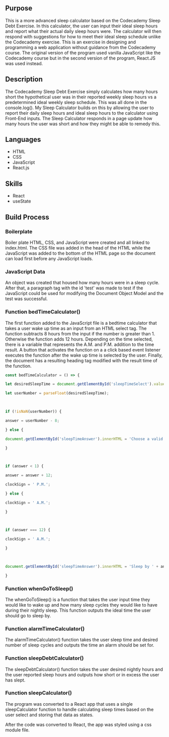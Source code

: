 ## Purpose
This is a more advanced sleep calculator based on the Codecademy Sleep Debt Exercise. In this calculator, the user can input their ideal sleep hours and report what their actual daily sleep hours were. The calculator will then respond with suggestions for how to meet their ideal sleep schedule unlike the Codecademy exercise. 
This is an exercise in designing and programming a web application without guidance from the Codecademy course. The original version of the program used vanilla JavaScript like the Codecademy course but in the second version of the program, React.JS was used instead. 

## Description
The Codecademy Sleep Debt Exercise simply calculates how many hours short the hypothetical user was in their reported weekly sleep hours vs a predetermined ideal weekly sleep schedule. This was all done in the console.log().
My Sleep Calculator builds on this by allowing the user to report their daily sleep hours and ideal sleep hours to the calculator using Front-End inputs. The Sleep Calculator responds in a page update how many hours the user was short and how they might be able to remedy this. 

## Languages
- HTML
- CSS
- JavaScript
- React.js
## Skills
- React
- useState

## Build Process
### Boilerplate
Boiler plate HTML, CSS, and JavaScript were created and all linked to index.html. The CSS file was added in the head of the HTML while the JavaScript was added to the bottom of the HTML page so the document can load first before any JavaScript loads. 
### JavaScript Data
An object was created that housed how many hours were in a sleep cycle.
After that, a paragraph tag with the id 'test' was made to test if the JavaScript could be used for modifying the Document Object Model and the test was successful. 
### Function bedTimeCalculator()
The first function added to the JavaScript file is a bedtime calculator that takes a user wake up time as an input from an HTML select tag. The function subtracts 8 hours from the input if the number is greater than 1. Otherwise the function adds 12 hours. Depending on the time selected, there is a variable that represents the A.M. and P.M. addition to the time result. A button that activates the function on a a click based event listener executes the function after the wake up time is selected by the user. Finally, the document has a resulting heading tag modified with the result time of the function. 
```js
const bedTimeCalculator = () => {

let desiredSleepTime = document.getElementById('sleepTimeSelect').value;

let userNumber = parseFloat(desiredSleepTime);

  

if (!isNaN(userNumber)) {

answer = userNumber - 8;

} else {

document.getElementById('sleepTimeAnswer').innerHTML = 'Choose a valid number please.';

}

  

if (answer < 1) {

answer = answer + 12;

clockSign = ' P.M.';

} else {

clockSign = ' A.M.';

}

  

if (answer === 12) {

clockSign = ' A.M.';

}

  

document.getElementById('sleepTimeAnswer').innerHTML = 'Sleep by ' + answer + clockSign;

}
```
### Function whenGoToSleep()
The whenGoToSleep() is a function that takes the user input time they would like to wake up and how many sleep cycles they would like to have during their nightly sleep. This function outputs the ideal time the user should go to sleep by.
### Function alarmTimeCalculator()
The alarmTimeCalculator() function takes the user sleep time and desired number of sleep cycles and outputs the time an alarm should be set for.
### Function sleepDebtCalculator()
The sleepDebtCalculator() function takes the user desired nightly hours and the user reported sleep hours and outputs how short or in excess the user has slept. 
### Function sleepCalculator()
The program was converted to a React app that uses a single sleepCalculator function to handle calculating sleep times based on the user select and storing that data as states. 

After the code was converted to React, the app was styled using a css module file.
